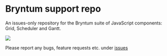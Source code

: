 # Bryntum support repo
An issues-only repository for the Bryntum suite of JavaScript components: Grid, Scheduler and Gantt.

<a href="http://teamcity.bryntum.com/viewType.html?buildTypeId=VanillaGrid_VanillaGridInChrome&guest=1">
<img src="http://teamcity.bryntum.com/app/rest/builds/buildType:(id:VanillaGrid_VanillaGridInChrome)/statusIcon"/>
</a>

Please report any bugs, feature requests etc. under [issues](https://github.com/bryntum/support/issues)
